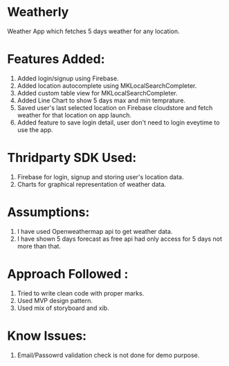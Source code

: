 # Weatherly
Weather App which fetches 5 days weather for any location.

# Features Added:
1. Added login/signup using Firebase.
2. Added location autocomplete using MKLocalSearchCompleter.
3. Added custom table view for MKLocalSearchCompleter.
3. Added Line Chart to show 5 days max and min temprature.
4. Saved user's last selected location on Firebase cloudstore and fetch weather for that location on app launch.
5. Added feature to save login detail, user don't need to login eveytime to use the app.

# Thridparty SDK Used:
1. Firebase for login, signup and storing user's location data.
2. Charts for graphical representation of weather data.

# Assumptions:
1. I have used Openweathermap api to get weather data.
2. I have shown 5 days forecast as free api had only access for 5 days not more than that.

# Approach Followed :
1. Tried to write clean code with proper marks.
2. Used MVP design pattern.
3. Used mix of storyboard and xib.

# Know Issues:
1. Email/Passowrd validation check is not done for demo purpose.


